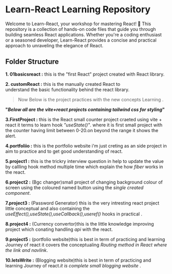 
<!-- lets practice react using this code and comented notes. for better understanding.... -->

# Learn-React  Learning Repository

Welcome to Learn-React, your workshop for mastering React! 🚀 This repository is a collection of hands-on code files that guide you through building seamless React applications. Whether you're a coding enthusiast or a seasoned developer, Learn-React provides a concise and practical approach to unraveling the elegance of React.

## Folder Structure 

**1. 01basicsreact :** this is the "first React"
                    project created with React
                    library.

**2. customReact    :** this is the manually created React to    
                    understand the basic functionality 
                    behind the react library.

> Now Below is the project practices with the new concepts Learning .

**"*Below all are the vite+react projects containing tailwind css for styling*"**


**3.FirstProject     :** this is the React small counter project
                         craeted using vite + react it terms to 
                         learn hook *"useState()"*. where it is 
                         first small project with the counter 
                         having limit between 0-20.on beyond 
                         the range it shows the alert.

**4.portfoliio     :** this is the portfolio website i'm just creting
                     as an side project in aim to practice and to get 
                     good understanding of react.

**5.project1    :** this is the trickry interview question in help to
                     update the value by callling hook method multiple 
                     time which explain the how *fiber* works in the react.

**6.project2    :** (Bgc changer)small project of changing background colour
                     of screen using the coloured named button using the 
                    *single  created component*.                  
                         
**7.project3   :** (Password Generator) this is the very intresting react 
                    project little conceptual and also containing the 
                    *useEffect(),useState(),useCallback(),useref()* hooks in practical .

**8.project4    :** (Currency convertor)this is the little knowledge improving project 
                    which conating handling *api* with the react.

**9.project5    :** (portfolio website)this is best in term of practicing and learning Journey of 
                    react it covers the conceptualing *Routing method in React where the link and navlink*.

**10.letsWrite    :** (Blogging website)this is best in term of practicing and learning Journey of 
                    react.*it is complete small blogging website* .